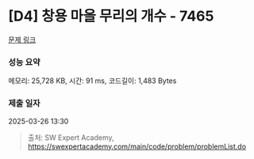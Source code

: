 # [D4] 창용 마을 무리의 개수 - 7465 

[문제 링크](https://swexpertacademy.com/main/code/problem/problemDetail.do?contestProbId=AWngfZVa9XwDFAQU) 

### 성능 요약

메모리: 25,728 KB, 시간: 91 ms, 코드길이: 1,483 Bytes

### 제출 일자

2025-03-26 13:30



> 출처: SW Expert Academy, https://swexpertacademy.com/main/code/problem/problemList.do
